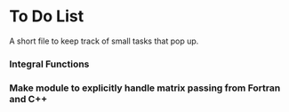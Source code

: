 # To Do List

A short file to keep track of small tasks that pop up.


### Integral Functions

### Make module to explicitly handle matrix passing from Fortran and C++
